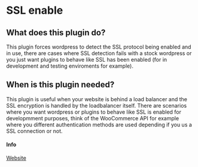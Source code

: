 # SSL enable

## What does this plugin do?

This plugin forces wordpress to detect the SSL protocol being enabled and in use, there are cases where SSL detection fails with a stock wordpress or you just want plugins to behave like SSL has been enabled (for in development and testing enviroments for example).

## When is this plugin needed?

This plugin is useful when your website is behind a load balancer and the SSL encryption is handled by the loadbalancer itself.
There are scenarios where you want wordpress or plugins to behave like SSL is enabled for developmment purposes, think of the WooCommerce API for example where you different authentication methods are used depending if you us a SSL connection or not.

#### Info
[Website](http://www.stennmedia.nl)